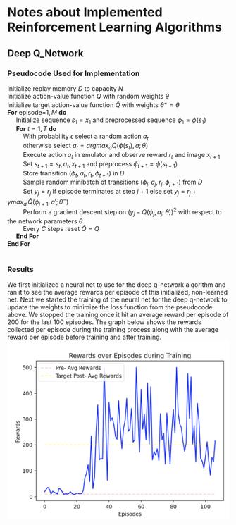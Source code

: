 # Notes about Implemented Reinforcement Learning Algorithms

## Deep Q_Network

### Pseudocode Used for Implementation <br>

Initialize replay memory $D$ to capacity $N$ <br>
Initialize action-value function $Q$ with random weights $\theta$ <br>
Initialize target action-value function $\hat{Q}$ with weights $\theta^{-}=\theta$ <br>
**For** episode=$1, M$ **do** <br>
&nbsp;&nbsp;&nbsp;&nbsp; Initialize sequence $s_1={x_1}$ and preprocessed sequence $\phi_1=\phi(s_1)$<br>
&nbsp;&nbsp;&nbsp;&nbsp; **For** $t=1, T$ **do** <br>
&nbsp;&nbsp;&nbsp;&nbsp;&nbsp;&nbsp;&nbsp;&nbsp; With probability $\epsilon$ select a random action $a_t$ <br>
&nbsp;&nbsp;&nbsp;&nbsp;&nbsp;&nbsp;&nbsp;&nbsp; otherwise select $a_t=argmax_a Q(\phi(s_t), a; \theta)$ <br>
&nbsp;&nbsp;&nbsp;&nbsp;&nbsp;&nbsp;&nbsp;&nbsp; Execute action $a_t$ in emulator and observe reward $r_t$ and image $x_{t+1}$ <br>
&nbsp;&nbsp;&nbsp;&nbsp;&nbsp;&nbsp;&nbsp;&nbsp; Set $s_{t+1}=s_t, a_t, x_{t+1}$ and preprocess $\phi_{t+1}=\phi (s_{t+1})$ <br>
&nbsp;&nbsp;&nbsp;&nbsp;&nbsp;&nbsp;&nbsp;&nbsp; Store transition $(\phi_t, a_t, r_t, \phi_{t+1})$ in $D$ <br>
&nbsp;&nbsp;&nbsp;&nbsp;&nbsp;&nbsp;&nbsp;&nbsp; Sample random minibatch of transitions $(\phi_j, a_j, r_j, \phi_{j+1})$ from $D$ <br>
&nbsp;&nbsp;&nbsp;&nbsp;&nbsp;&nbsp;&nbsp;&nbsp; Set $y_j=r_j$ if episode terminates at step $j+1$ else set $y_j=r_j+\gamma max_{a'} \hat{Q}(\phi_{j+1}, a'; \theta^-)$ <br>
&nbsp;&nbsp;&nbsp;&nbsp;&nbsp;&nbsp;&nbsp;&nbsp; Perform a gradient descent step on $(y_j-Q(\phi_j, a_j; \theta))^2$ with respect to the network parameters $\theta$ <br>
&nbsp;&nbsp;&nbsp;&nbsp;&nbsp;&nbsp;&nbsp;&nbsp; Every $C$ steps reset $\hat{Q}=Q$ <br>
&nbsp;&nbsp;&nbsp;&nbsp; **End For** <br>
**End For** <br>
<br>
### Results <br>
We first initialized a neural net to use for the deep q-network algorithm and ran it to see the average rewards per episode of this initialized, non-learned net. Next we started the training of the neural net for the deep q-network to update the weights to minimize the loss function from the pseudocode above. We stopped the training once it hit an average reward per episode of 200 for the last 100 episodes. The graph below shows the rewards collected per episode during the training process along with the average reward per episode before training and after training. <br>
![DQN](DQN_Result.png)


